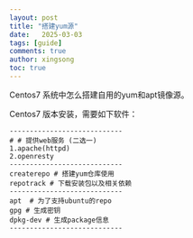 ```yaml
---
layout: post
title: "搭建yum源"
date:   2025-03-03
tags: [guide]
comments: true
author: xingsong
toc: true
---
```


Centos7 系统中怎么搭建自用的yum和apt镜像源。

<!-- more -->

Centos7 版本安装，需要如下软件：
~~~shell
----------------------------
# # 提供web服务 (二选一)
1.apache(httpd)
2.openresty
----------------------------
createrepo # 搭建yum仓库使用
repotrack # 下载安装包以及相关依赖
----------------------------
apt  # 为了支持ubuntu的repo
gpg # 生成密钥
dpkg-dev # 生成package信息
----------------------------
~~~
